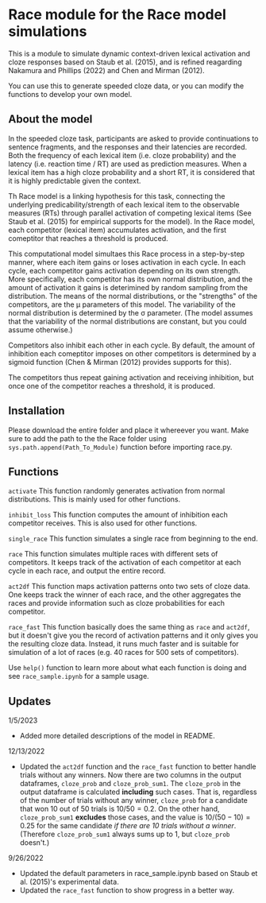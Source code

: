 # Race module for the Race model simulations
This is a module to simulate dynamic context-driven lexical activation and cloze responses based on Staub et al. (2015), and is refined reagarding Nakamura and Phillips (2022) and Chen and Mirman (2012).

You can use this to generate speeded cloze data, or you can modify the functions to develop your own model.



## About the model

In the speeded cloze task, participants are asked to provide continuations to sentence fragments, and the responses and their latencies are recorded. Both the frequency of each lexical item (i.e. cloze probability) and the latency (i.e. reaction time / RT) are used as prediction measures. When a lexical item has a high cloze probability and a short RT, it is considered that it is highly predictable given the context. 

Th Race model is a linking hypothesis for this task, connecting the underlying predicability/strength of each lexical item to the observable measures (RTs) through parallel activation of competing lexical items (See Staub et al. (2015) for empirical supports for the model). In the Race model, each competitor (lexical item) accumulates activation, and the first comeptitor that reaches a threshold is produced. 

This computational model simultaes this Race process in a step-by-step manner, where each item gains or loses activation in each cycle. In each cycle, each competitor gains activation depending on its own strength. More specifically, each competitor has its own normal distribution, and the amount of activation it gains is deterimined by random sampling from the distribution. The means of the normal distributions, or the "strengths" of the competitors, are the µ parameters of this model. The variability of the normal distribution is determined by the σ parameter. (The model assumes that the variability of the normal distributions are constant, but you could assume otherwise.)

Competitors also inhibit each other in each cycle. By default, the amount of inhibition each comeptitor imposes on other competitors is determined by a sigmoid function (Chen & Mirman (2012) provides supports for this).

The competitors thus repeat gaining activation and receiving inhibition, but once one of the competitor reaches a threshold, it is produced.

## Installation

Please download the entire folder and place it whereever you want. Make sure to add the path to the the Race folder using `sys.path.append(Path_To_Module)` function before importing race.py.



## Functions

`activate`
 This function randomly generates activation from normal distributions. This is mainly used for other functions.

`inhibit_loss`
This function computes the amount of inhibition each competitor receives. This is also used for other functions.

`single_race`
This function simulates a single race from beginning to the end.

`race`
This function simulates multiple races with different sets of competitors. It keeps track of the activation of each competitor at each cycle in each race, and output the entire record.

`act2df`
This function maps activation patterns onto two sets of cloze data. One keeps track the winner of each race, and the other aggregates the races and provide information such as cloze probabilities for each competitor.

`race_fast`
This function basically does the same thing as `race` and `act2df`, but it doesn't give you the record of activation patterns and it only gives you the resulting cloze data. Instead, it runs much faster and is suitable for simulation of a lot of races (e.g. 40 races for 500 sets of competitors).

Use `help()` function to learn more about what each function is doing and see `race_sample.ipynb` for a sample usage.

## Updates

1/5/2023

* Added more detailed descriptions of the model in README.



12/13/2022

* Updated the `act2df` function and the `race_fast` function to better handle trials without any winners. Now there are two columns in the output dataframes, `cloze_prob` and `cloze_prob_sum1`. The `cloze_prob` in the output dataframe is calculated **including** such cases. That is, regardless of the number of trials without any winner, `cloze_prob` for a candidate that won 10 out of 50 trials is $10/50 = 0.2$. On the other hand, `cloze_prob_sum1` **excludes** those cases, and the value is $10 / (50 -10) = 0.25$ for the same candidate *if there are 10 trials without a winner*. (Therefore `cloze_prob_sum1` always sums up to 1, but `cloze_prob` doesn't.) 



9/26/2022

- Updated the default parameters in race_sample.ipynb based on Staub et al. (2015)'s experimental data.
- Updated the `race_fast` function to show progress in a better way.
